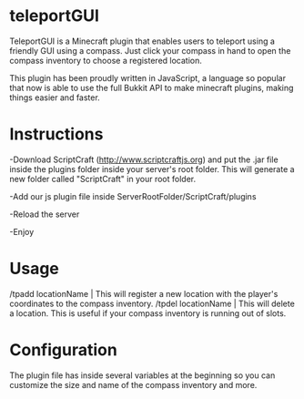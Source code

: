 # teleportGUI

TeleportGUI is a Minecraft plugin that enables users to teleport using a friendly GUI using a compass.
Just click your compass in hand to open the compass inventory to choose a registered location.

This plugin has been proudly written in JavaScript, a language so popular that now is able to use the full Bukkit API to make minecraft plugins, making things easier and faster.



# Instructions

-Download ScriptCraft (http://www.scriptcraftjs.org) and put the .jar file inside the plugins folder inside your server's root folder. This will generate a new folder called "ScriptCraft" in your root folder.

-Add our js plugin file inside ServerRootFolder/ScriptCraft/plugins

-Reload the server

-Enjoy


# Usage
/tpadd locationName |
This will register a new location with the player's coordinates to the compass inventory.
/tpdel locationName | 
This will delete a location. This is useful if your compass inventory is running out of slots.

# Configuration
The plugin file has inside several variables at the beginning so you can customize the size and name of the compass inventory and more.




